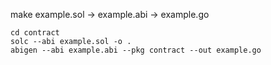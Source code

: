
make example.sol -> example.abi -> example.go

```
cd contract
solc --abi example.sol -o .
abigen --abi example.abi --pkg contract --out example.go
```

